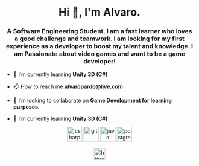 <h1 align="center">Hi 👋, I'm Alvaro.</h1>
<h3 align="center">A Software Engineering Student, I am a fast learner who loves a good challenge and teamwork. I am looking for my first experience as a developer to boost my talent and knowledge. I am Passionate about video games and want to be a game developer!</h3>

- 🌱 I’m currently learning **Unity 3D (C#)**

- 📫 How to reach me **alvaropardo@live.com**

- 👯 I’m looking to collaborate on **Game Development for learning purposes.**

- 🌱 I’m currently learning **Unity 3D (C#)**

<p align="center"><img src="https://devicons.github.io/devicon/devicon.git/icons/csharp/csharp-original.svg" alt="csharp" width="40" height="40"/> <img src="https://www.vectorlogo.zone/logos/git-scm/git-scm-icon.svg" alt="git" width="40" height="40"/> <img src="https://devicons.github.io/devicon/devicon.git/icons/java/java-original-wordmark.svg" alt="java" width="40" height="40"/> <img src="https://devicons.github.io/devicon/devicon.git/icons/postgresql/postgresql-original-wordmark.svg" alt="postgresql" width="40" height="40"/></p><p align="center">
<a href="https://linkedin.com/in/https://www.linkedin.com/in/alvaro-pardo-miramontes/" target="blank"><img align="center" src="https://cdn.jsdelivr.net/npm/simple-icons@3.0.1/icons/linkedin.svg" alt="https://www.linkedin.com/in/alvaro-pardo-miramontes/" height="30" width="30" /></a>
</p>
